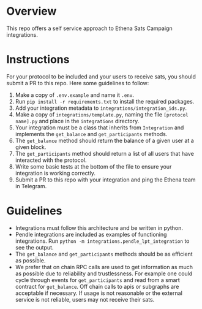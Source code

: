 # Overview

This repo offers a self service approach to Ethena Sats Campaign integrations.

# Instructions

For your protocol to be included and your users to receive sats, you should submit a PR to this repo. Here some guidelines to follow:

1. Make a copy of `.env.example` and name it `.env`.
2. Run `pip install -r requirements.txt` to install the required packages.
3. Add your integration metadata to `integrations/integration_ids.py`.
4. Make a copy of `integrations/template.py`, naming the file `[protocol name].py` and place in the `integrations` directory.
5. Your integration must be a class that inherits from `Integration` and implements the `get_balance` and `get_participants` methods.
6. The `get_balance` method should return the balance of a given user at a given block.
7. The `get_participants` method should return a list of all users that have interacted with the protocol.
8. Write some basic tests at the bottom of the file to ensure your integration is working correctly.
9. Submit a PR to this repo with your integration and ping the Ethena team in Telegram.

# Guidelines

- Integrations must follow this architecture and be written in python.
- Pendle integrations are included as examples of functioning integrations. Run `python -m integrations.pendle_lpt_integration` to see the output.
- The `get_balance` and `get_participants` methods should be as efficient as possible.
- We prefer that on chain RPC calls are used to get information as much as possible due to reliability and trustlessness. For example one could cycle through events for `get_participants` and read from a smart contract for `get_balance`. Off chain calls to apis or subgraphs are acceptable if necessary. If usage is not reasonable or the external service is not reliable, users may not receive their sats.
